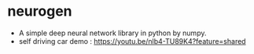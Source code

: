 # neurogen
- A simple deep neural network library in python by numpy.
- self driving car demo : https://youtu.be/nlb4-TU89K4?feature=shared


